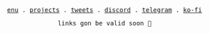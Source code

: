 <p align="center">
  <samp>
    <a href="#">enu</a> .
    <a href="#">projects</a> .
    <a href="#">tweets</a> .
    <a href="#">discord</a> .
    <a href="#">telegram</a> .
    <a href="#">ko-fi</a>
  </samp>
</p>
<p align="center">
  <samp>
  links gon be valid soon 🤫
  </samp>
</p>
